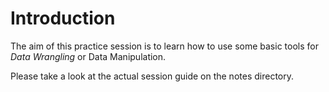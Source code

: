 # Introduction

The aim of this practice session is to learn how to use some basic tools for *Data Wrangling* or Data Manipulation.

Please take a look at the actual session guide on the notes directory.

